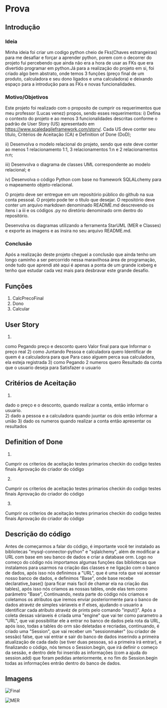 # Prova

## Introdução
### Ideia

Minha ideia foi criar um codigo python cheio de Fks(Chaves estrangeiras) para me desafiar e forçar a aprender python, porem com o decorrer do projeto fui percebendo
que ainda não era a hora de usar as FKs que era divertido programar em python.Já para a realização do projeto em si, foi criado algo bem abstrato, onde temos 3 funções
(preço final de um produto, calculadora e seu dono ligados e uma calculadora) e deixando espaço para a introdução para as FKs e novas funcionalidades.

### Motivo/Objetivos

Este projeto foi realizado com o proposito de cumprir os requerimentos que meu professor (Lucas venez) propos, sendo esses requerimentos: 
i) Defina o contexto do projeto e ao menos 3 funcionalidades descritas conforme o padrão de User Story (US) apresentado em https://www.scaledagileframework.com/story/. Cada US deve conter seu título, Critérios de Aceitação (CA) e Definition of Done (DoD);

ii) Desenvolva o modelo relacional do projeto, sendo que este deve conter ao menos 1 relacionamento 1:1, 3 relacionamentos 1:n e 2 relacionamentos n:n;

iii) Desenvolva o diagrama de classes UML correspondente ao modelo relacional; e

iv) Desenvolva o código Python com base no framework SQLALchemy para o mapeamento objeto-relacional.

O projeto deve ser entregue em um repositório público do github na sua conta pessoal. O projeto pode ter o título que desejar. O repositório deve conter um arquivo markdown denominado README.md descrevendo os itens i a iii e os códigos .py no diretório denominado orm dentro do repositório.

Desenvolva os diagramas utilizando a ferramenta StarUML (MER e Classes) e exporte as imagens e as insira no seu arquivo README.md.

### Conclusão

Após a realização deste projeto cheguei a conclusão que ainda tenho um longo caminho a ser percorrido nessa maravilhosa área de programação, onde tudo que aprendi até aqui é apenas a ponta de um grande iceberg e tenho que estudar cada vez mais para desbravar este grande desafio.


## Funções

1) CalcPrecoFinal
2) Dono
3) Calcular

## User Story
1)
como Pegando preço e desconto
quero Valor final
para que Informar o preço real
2)
como Juntando Pessoa e calculadora
quero Identificar de quem é a calculadora
para que Para caso alguem perca sua calculadora, ela esteja registrada
3)
como Pegando 2 numeros
quero Resultado da conta que o usuario deseja
para Satisfazer o usuario

## Critérios de Aceitação
1)
dado o preço e o desconto, 
quando realizar a conta, 
então informar o usuario. <br>
2)
dado a pessoa e a calculadora
quando juuntar os dois
então informar a união
3)
dado os numeros
quando realizar a conta
então apresentar os resultados

## Definition of Done
1)
Cumprir os criterios de aceitação
testes primarios
checkin do codigo
testes finais
Aprovação do criador do código

2)
Cumprir os criterios de aceitação
testes primarios
checkin do codigo
testes finais
Aprovação do criador do código

3)
Cumprir os criterios de aceitação
testes primarios
checkin do codigo
testes finais
Aprovação do criador do código

## Descrição do código
Antes de começarmos a falar do código, é importante você ter instalado as bibliotecas "mysql-connector-python" e "sqlalchemy", além de modificar a URL com base em seu banco de dados e criar a database orm.
Logo no começo do código nós importamos algumas funções das bibliotecas que instalamos para usarmos na criação das classes e ne ligação com o banco de dados, após isso
nós definimos a "URL", que é uma rota que vai acessar nosso banco de dados, e definimos "Base", onde base recebe declarative_base() (para ficar mais facil de chamar
ela na criação das tables), após isso nós criamos as nossas tables, onde elas tem como parâmetro "Base", Continuando, nesta parte do código nós criamos e coletamos os
atributos que iremos enviar posteriormente para o banco de dados atravéz de simples váriaveis e if elses, ajudando o usuario a identificar cada atributo atravéz de
prints pelo comando "input()". Após a coleta dessas váriaveis é criada uma "engine" que vai ter como parametro a "URL", que vai possibilitar ele a entrar no banco de
dados pela rota da URL, após isso, todas a tables do orm são deletadas e recriadas, continuando, é criado uma "Session", que vai receber um "sessionmaker" (ou criador
de sessão) false, que vai entrar e sair do banco de dados inserindo a primeira atualização de cada dado (se tiver duas pessoas, só a primeira irá entrar), e
finalizando o código, nós temos o Session.begin, que irá definir o começo da sessão, e dentro dele foi inserido as informações (com a ajuda do session.add) que foram pedidas anteriormente, e no fim do Session.begin todas as informações entrão dentro do banco de dados.


## Imagens

![Final](https://user-images.githubusercontent.com/102041250/193493979-3633c546-319b-4b99-9115-2181e409e912.png)

![MER](https://user-images.githubusercontent.com/102041250/193493993-7d985f75-d51e-4d91-a3a0-9f0c6e69dbe3.png)


